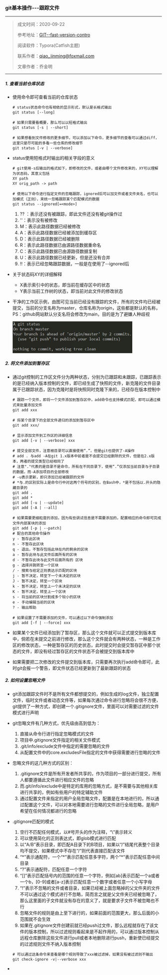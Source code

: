 ### git基本操作---跟踪文件

---

> 成文时间：2020-09-22
>
> 参考地址：[GIT--fast-version-contro](https://git-scm.com/book/zh/v2)
>
> 阅读软件：Typora(Catfish主题)
>
> 联系作者：qiao_jinming@foxmail.com
>
> 文章作者：乔金明

---



##### 1. 查看当前仓库状态

- 使用命令即可查看当前的仓库状态

  ```shell
  # status状态命令也有相依的显示形式，默认是长格式输出
  git status [--long]
  
  # 如果只需要看概要，那么可以以短格式输出
  git status [-s | --short]
  
  # 如果想看到文件修改的更多细节，可以添加以下命令，更多细节的查看可以通过diff，这里只是尽可能的多看一些仓库的修改细节
  git status [-v | --verbose]
  ```

- status使用短格式时输出的相关字段的意义

  ```shell
  # git使用-s后输出的格式如下，即修改的文件，或者由哪个文件修改来的，XY可以理解为状态码，其意义包括
  XY path
  XY orig_path -> path
  
  # 使用以下命令进行指定文件的忽略跟踪，ignored后可以加文件或者文件夹名，也可以加模式（正则），来统一忽略跟踪某个匹配模式的数据
  git status --ignored[=<mode>]
  ```

  1. ?? ：表示还没有被跟踪，即此文件还没有被git操作过
  2. ''：表示没有被修改
  3. M：表示此路径数据已经被修改
  4. A：表示此路径数据已经被添加到缓存区
  5. D：表示此路径数据已经被删除
  6. R：表示此路径数据已由源路径数据重命名
  7. C：表示此路径数据已由源路径数据复制
  8. U：表示此路径数据已经更新，但是还没有合并
  9. !!：表示已经忽略跟踪数据，一般是在使用了--ignored后

- 关于状态码XY的详细解释

  - X表示索引中的状态，即当前在缓存区中的状态
  - Y表示当前工作树的状态，即当前对此文件的修改状态

- 干净的工作区示例，由图可见当前已经没有跟踪的文件，所有的文件均已经被提交，当前的分支名称为master，仓库名称为origin，这些都是默认的名称，PS：github网站默认分支名将会修改为main，目的是为了避嫌人种歧视

  <img src=".\pics\git_status干净工作区.jpg" style="zoom: 80%;" />



##### 2. 将文件添加到暂存区

- 通过git控制的工作区文件分为两种状态，分别为已跟踪和未跟踪，已跟踪表示的是已经纳入版本控制的文件，即已经生成了快照的文件，新克隆的文件目录属于已跟踪状态，因为克隆时是将快照同时克隆下来的，已经存在版本控制中

  ```shell
  # 跟踪一个文件，即将一个文件添加到暂存区中，add命令也支持模式匹配，即可以通过模式来批量添加文件
  git add xxx
  
  # 将某个目录下的全部文件递归的添加到暂存区中
  git add xxx/
  
  # 显示添加文件到工作区的详细信息
  git add [-v | --verbose] xxx

  # 提交全部文件，注意根目录可以直接使用“.”，但是git也提供了-A操作
  # add . 与add -A在git 1.x版本中前者是不会提交已经删除的文件，但是在2.x版本，两者的提交类型已经相同了
  # 注意"."代表的是目录不是命令，所有在不同目录下，使用“.”仅添加当前目录与子目录的数据，而-A添加项目的全部修改
  # -u表示更新，即只添加已经被跟踪的文件
  # *与.的区别实际上是命令行中对这两个符号的区别，在Bash中，*是不包括以.开头的隐藏目录的
  git add .
  git add *
  git add [-u | --update]
  git add [-A | --all]
  
  # 如果需要更细粒度的添加，因为有些调试信息是不需要添加的，配置相应的命令即可完成文件内部某块的添加
  git add [-p | --patch]
  # 配合的其他命令操作
  y - 暂存此区块
  n - 不暂存此区块
  q - 退出，不暂存包括此块在内的剩余的区块
  a - 暂存此块与此文件后面所有的区块
  d - 不暂存此块与此文件后面所有的 区块
  g - 选择并跳转至一个区块
  / - 搜索与给定正则表达示匹配的区块
  j - 暂不决定，转至下一个未决定的区块
  J - 暂不决定，转至一个区块
  k - 暂不决定，转至上一个未决定的区块
  K - 暂不决定，转至上一个区块
  s - 将当前的区块分割成多个较小的区块
  e - 手动编辑当前的区块
  ? - 输出帮助
  
  # 如果设置了不需要添加的文件，可以通过以下命令强制添加
  git add [-f | --force] xxx
  ```
  
- 如果某个文件已经添加到了暂存区，那么这个文件就可以正式提交到版本库中，倘若在未提交之前进行修改，那么这个文件就会有两种状态，一种是工作区的修改状态，一种是暂存区的历史状态，此时提交时会提交暂存区中那个状态的文件，即没有经过暂存区的文件状态不会被提交到版本库中

- 如果需要把二次修改的文件提交到版本库，只需要再次执行add命令即可，此时git会报一个警告，即文件状态已经更新到了最新跟踪的状态



##### 2. 如何设置忽略文件

- git添加跟踪文件时不是所有文件都想提交的，例如生成的log文件，独立配置文件，临时文件或者动态文件等，如果每次通过命令进行忽略将会很不方便，git提供了一种方式，即创建一个.gitignore文件，里面可以对需要过滤的文件模式进行声明

- git忽略文件有几种方式，优先级由高到低为：
  1. 直接从命令行进行指定忽略模式的文件
  2. 项目中.gitignore文件指定的相关文件模式
  3. .git/info/exclude文件中指定的需要忽略的文件
  4. 从配置文件中的core.excludesFile指定的文件中获得需要进行忽略的文件
  
- 忽略文件的这几种方式的区别：
  1. .gitignore文件是所有开发者所共享的，作为项目的一部分进行提交，所有人都要遵循此文件进行相应文件的忽略
  2. 而.git/info/exclude中是特定的库用的忽略方式，是不需要与其他相关库进行共享的，例如有些用户的特定辅助文件
  3. 通过配置文件来指定的用户全局忽略文件，配置是在本地进行的，所以通过配置这个文件，可以对本地需要进行忽略的文件进行全局忽略，是用户希望在任何情况都进行的忽略
  
- .gitignore匹配的模式

  1. 空行不匹配任何模式，以#号开头的作为注释，“\”表示转义
  2. 可以使用简化的正则表达式，即glob模式进行匹配
  3. 以“A/B”表示目录，即匹配A目录下的B项目，如果以“/”结尾代表整个目录均不提交，如果模式中不存在“/”则代表直接匹配该文件
  4. “\*”表示通配符，一个“\*”表示匹配任意多字符，两个“\*”表示匹配任意中间目录
  5. “?”表示通配符，匹配任意一个字符
  6. “[]”表示匹配括号内的范围的任意一个字符，例如[ab]表示匹配一个a或者一个b，[0-9]或者[a-z]表示匹配任意一个数字或者任意一个小写字母
  7. “!”表示不忽略的文件或者目录，如果已经被上面忽略掉的父文件夹的文件不可以通过这个模式进行不忽略，简而言之就是父文件夹已经被忽略了，那么这里面的子文件就没有存在的意义了，就是要求子文件不被忽略也不行
  8. 忽略文件的规则是由上至下进行的，如果前面的范围更大，那么后面的小范围就不会生效
  9. 如果在.gitignore文件创建前就已经push过文件，那么远程就存在了该文件的版本控制，所以过滤规则看起来是不起作用的，可以通过版本控制从远程仓库删除这些文件进行pull或者本地删除进行push，重新使已经提交的过滤规则文件不纳入版本控制

  ```shell
  # 可以通过这条命令来查看是哪个规则导致了xxx被过滤掉，如果没有被过滤则不输出
  git check-ignore -v|--verbose xxx
  ```

- 
